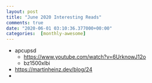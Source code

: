 ```yaml
---
layout: post
title: "June 2020 Interesting Reads"
comments: true
date: "2020-06-01 03:10:36.377000+00:00"
categories:  [monthly-awesome]
---
```





* apcupsd
    * https://www.youtube.com/watch?v=6UrknowJ12o
    * bz1500xlbi
* https://martinheinz.dev/blog/24
* 